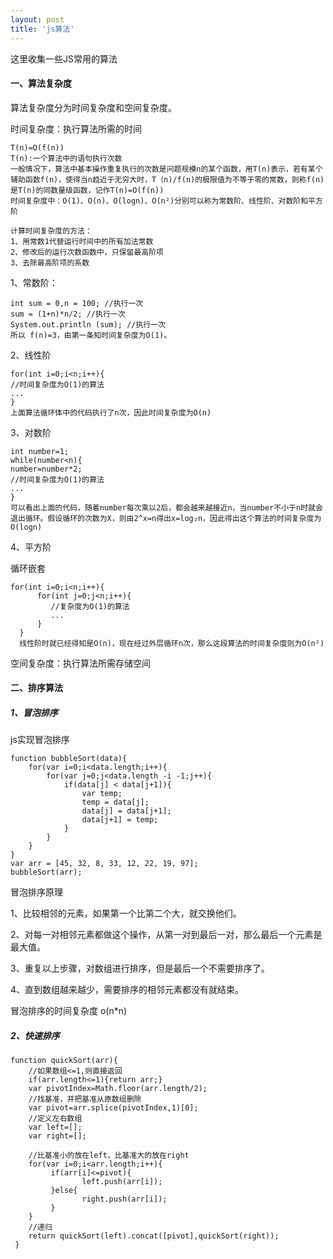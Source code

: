 ```yaml
---
layout: post
title: 'js算法'
---
```


这里收集一些JS常用的算法
<!--break-->


#### 一、算法复杂度

算法复杂度分为时间复杂度和空间复杂度。

时间复杂度：执行算法所需的时间

```
T(n)=O(f(n))
T(n):一个算法中的语句执行次数
一般情况下，算法中基本操作重复执行的次数是问题规模n的某个函数，用T(n)表示，若有某个辅助函数f(n)，使得当n趋近于无穷大时，T（n)/f(n)的极限值为不等于零的常数，则称f(n)是T(n)的同数量级函数，记作T(n)=O(f(n))
时间复杂度中：O(1)、O(n)、O(logn)、O(n²)分别可以称为常数阶、线性阶、对数阶和平方阶
```

```
计算时间复杂度的方法：
1、用常数1代替运行时间中的所有加法常数
2、修改后的运行次数函数中，只保留最高阶项
3、去除最高阶项的系数
```

1、常数阶：

```
int sum = 0,n = 100; //执行一次  
sum = (1+n)*n/2; //执行一次  
System.out.println (sum); //执行一次 
所以 f(n)=3，由第一条知时间复杂度为O(1)。
```

2、线性阶

```
for(int i=0;i<n;i++){
//时间复杂度为O(1)的算法
...
}
上面算法循环体中的代码执行了n次，因此时间复杂度为O(n)
```

3、对数阶

```
int number=1;
while(number<n){
number=number*2;
//时间复杂度为O(1)的算法
...
}
可以看出上面的代码，随着number每次乘以2后，都会越来越接近n，当number不小于n时就会退出循环。假设循环的次数为X，则由2^x=n得出x=log₂n，因此得出这个算法的时间复杂度为O(logn)
```

4、平方阶

循环嵌套

```
for(int i=0;i<n;i++){   
      for(int j=0;j<n;i++){
         //复杂度为O(1)的算法
         ... 
      }
  }
  线性阶时就已经得知是O(n)，现在经过外层循环n次，那么这段算法的时间复杂度则为O(n²)
```



空间复杂度：执行算法所需存储空间



#### 二、排序算法

##### 1、冒泡排序

js实现冒泡排序

```
function bubbleSort(data){
    for(var i=0;i<data.length;i++){
        for(var j=0;j<data.length -i -1;j++){
            if(data[j] < data[j+1]){
            	var temp;
                temp = data[j];
                data[j] = data[j+1];
                data[j+1] = temp;
            }
        }
    }
}
var arr = [45, 32, 8, 33, 12, 22, 19, 97];
bubbleSort(arr);
```

冒泡排序原理

1、比较相邻的元素，如果第一个比第二个大，就交换他们。

2、对每一对相邻元素都做这个操作，从第一对到最后一对，那么最后一个元素是最大值。

3、重复以上步骤，对数组进行排序，但是最后一个不需要排序了。

4、直到数组越来越少，需要排序的相邻元素都没有就结束。

冒泡排序的时间复杂度 o(n*n)

##### 2、快速排序

```
function quickSort(arr){
    //如果数组<=1,则直接返回
    if(arr.length<=1){return arr;}
    var pivotIndex=Math.floor(arr.length/2);
    //找基准，并把基准从原数组删除
    var pivot=arr.splice(pivotIndex,1)[0];
    //定义左右数组
    var left=[];
    var right=[];

    //比基准小的放在left，比基准大的放在right
    for(var i=0;i<arr.length;i++){
         if(arr[i]<=pivot){
                left.push(arr[i]);
         }else{
                right.push(arr[i]);
         }
    }
    //递归
    return quickSort(left).concat([pivot],quickSort(right));
 }
```

